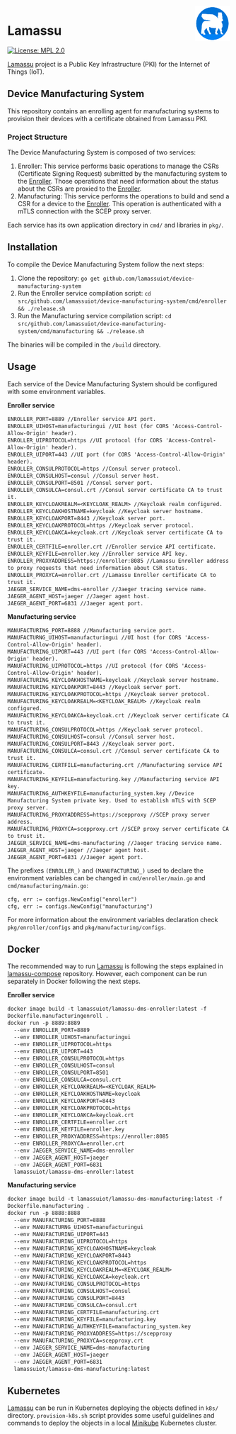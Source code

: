 <a href="https://www.lamassu.io/">
  <img src="logo.png" alt="Lamassu logo" title="Lamassu" align="right" height="80" />
</a>

Lamassu
=======
[![License: MPL 2.0](https://img.shields.io/badge/License-MPL%202.0-blue.svg)](http://www.mozilla.org/MPL/2.0/index.txt)

[Lamassu](https://www.lamassu.io) project is a Public Key Infrastructure (PKI) for the Internet of Things (IoT).

## Device Manufacturing System
This repository contains an enrolling agent for manufacturing systems to provision their devices with a certificate obtained from Lamassu PKI.

### Project Structure
The Device Manufacturing System is composed of two services:
1. Enroller: This service performs basic operations to manage the CSRs (Certificate Signing Request) submitted by the manufacturing system to the [Enroller](https://github.com/lamassuiot/enroller). Those operations that need information about the status about the CSRs are proxied to the [Enroller](https://github.com/lamassuiot/enroller).
2. Manufacturing: This service performs the operations to build and send a CSR for a device to the [Enroller](https://github.com/lamassuiot/enroller). This operation is authenticated with a mTLS connection with the SCEP proxy server. 

Each service has its own application directory in `cmd/` and libraries in `pkg/`.

## Installation
To compile the Device Manufacturing System follow the next steps:
1. Clone the repository: `go get github.com/lamassuiot/device-manufacturing-system`
2. Run the Enroller service compilation script: `cd src/github.com/lamassuiot/device-manufacturing-system/cmd/enroller && ./release.sh`
3. Run the Manufacturing service compilation script: `cd src/github.com/lamassuiot/device-manufacturing-system/cmd/manufacturing && ./release.sh`

The binaries will be compiled in the `/build` directory.

## Usage
Each service of the Device Manufacturing System should be configured with some environment variables.

**Enroller service**
```
ENROLLER_PORT=8889 //Enroller service API port.
ENROLLER_UIHOST=manufacturingui //UI host (for CORS 'Access-Control-Allow-Origin' header).
ENROLLER_UIPROTOCOL=https //UI protocol (for CORS 'Access-Control-Allow-Origin' header).
ENROLLER_UIPORT=443 //UI port (for CORS 'Access-Control-Allow-Origin' header).
ENROLLER_CONSULPROTOCOL=https //Consul server protocol.
ENROLLER_CONSULHOST=consul //Consul server host.
ENROLLER_CONSULPORT=8501 //Consul server port.
ENROLLER_CONSULCA=consul.crt //Consul server certificate CA to trust it.
ENROLLER_KEYCLOAKREALM=<KEYCLOAK_REALM> //Keycloak realm configured.
ENROLLER_KEYCLOAKHOSTNAME=keycloak //Keycloak server hostname.
ENROLLER_KEYCLOAKPORT=8443 //Keycloak server port.
ENROLLER_KEYCLOAKPROTOCOL=https //Keycloak server protocol.
ENROLLER_KEYCLOAKCA=keycloak.crt //Keycloak server certificate CA to trust it.
ENROLLER_CERTFILE=enroller.crt //Enroller service API certificate.
ENROLLER_KEYFILE=enroller.key //Enroller service API key.
ENROLLER_PROXYADDRESS=https://enroller:8085 //Lamassu Enroller address to proxy requests that need information about CSR status.
ENROLLER_PROXYCA=enroller.crt //Lamassu Enroller certificate CA to trust it.
JAEGER_SERVICE_NAME=dms-enroller //Jaeger tracing service name.
JAEGER_AGENT_HOST=jaeger //Jaeger agent host.
JAEGER_AGENT_PORT=6831 //Jaeger agent port.
```

**Manufacturing service**
```
MANUFACTURING_PORT=8888 //Manufacturing service port.
MANUFACTURNG_UIHOST=manufacturingui //UI host (for CORS 'Access-Control-Allow-Origin' header).
MANUFACTURING_UIPORT=443 //UI port (for CORS 'Access-Control-Allow-Origin' header).
MANUFACTURING_UIPROTOCOL=https //UI protocol (for CORS 'Access-Control-Allow-Origin' header).
MANUFACTURING_KEYCLOAKHOSTNAME=keycloak //Keycloak server hostname.
MANUFACTURING_KEYCLOAKPORT=8443 //Keycloak server port.
MANUFACTURING_KEYCLOAKPROTOCOL=https //Keycloak server protocol.
MANUFACTURING_KEYCLOAKREALM=<KEYCLOAK_REALM> //Keycloak realm configured.
MANUFACTURING_KEYCLOAKCA=keycloak.crt //Keycloak server certificate CA to trust it.
MANUFACTURING_CONSULPROTOCOL=https //Keycloak server protocol.
MANUFACTURING_CONSULHOST=consul //Consul server host.
MANUFACTURING_CONSULPORT=8443 //Keycloak server port.
MANUFACTURING_CONSULCA=consul.crt //Consul server certificate CA to trust it.
MANUFACTURING_CERTFILE=manufacturing.crt //Manufacturing service API certificate.
MANUFACTURING_KEYFILE=manufacturing.key //Manufacturing service API key.
MANUFACTURING_AUTHKEYFILE=manufacturing_system.key //Device Manufacturing System private key. Used to establish mTLS with SCEP proxy server.
MANUFACTURING_PROXYADDRESS=https://scepproxy //SCEP proxy server address.
MANUFACTURING_PROXYCA=scepproxy.crt //SCEP proxy server certificate CA to trust it.
JAEGER_SERVICE_NAME=dms-manufacturing //Jaeger tracing service name.
JAEGER_AGENT_HOST=jaeger //Jaeger agent host.
JAEGER_AGENT_PORT=6831 //Jaeger agent port.
```
The prefixes `(ENROLLER_)` and `(MANUFACTURING_)` used to declare the environment variables can be changed in `cmd/enroller/main.go` and `cmd/manufacturing/main.go`:

```	
cfg, err := configs.NewConfig("enroller")
cfg, err := configs.NewConfig("manufacturing")
```

For more information about the environment variables declaration check `pkg/enroller/configs` and `pkg/manufacturing/configs`.

## Docker
The recommended way to run [Lamassu](https://www.lamassu.io) is following the steps explained in [lamassu-compose](https://github.com/lamassuiot/lamassu-compose) repository. However, each component can be run separately in Docker following the next steps.

**Enroller service**
```
docker image build -t lamassuiot/lamassu-dms-enroller:latest -f Dockerfile.manufacturingenroll .
docker run -p 8889:8889
  --env ENROLLER_PORT=8889
  --env ENROLLER_UIHOST=manufacturingui
  --env ENROLLER_UIPROTOCOL=https
  --env ENROLLER_UIPORT=443
  --env ENROLLER_CONSULPROTOCOL=https
  --env ENROLLER_CONSULHOST=consul
  --env ENROLLER_CONSULPORT=8501
  --env ENROLLER_CONSULCA=consul.crt
  --env ENROLLER_KEYCLOAKREALM=<KEYCLOAK_REALM>
  --env ENROLLER_KEYCLOAKHOSTNAME=keycloak
  --env ENROLLER_KEYCLOAKPORT=8443 
  --env ENROLLER_KEYCLOAKPROTOCOL=https
  --env ENROLLER_KEYCLOAKCA=keycloak.crt
  --env ENROLLER_CERTFILE=enroller.crt
  --env ENROLLER_KEYFILE=enroller.key
  --env ENROLLER_PROXYADDRESS=https://enroller:8085
  --env ENROLLER_PROXYCA=enroller.crt
  --env JAEGER_SERVICE_NAME=dms-enroller
  --env JAEGER_AGENT_HOST=jaeger
  --env JAEGER_AGENT_PORT=6831
  lamassuiot/lamassu-dms-enroller:latest
```
**Manufacturing service**
```
docker image build -t lamassuiot/lamassu-dms-manufacturing:latest -f Dockerfile.manufacturing .
docker run -p 8888:8888
  --env MANUFACTURING_PORT=8888 
  --env MANUFACTURNG_UIHOST=manufacturingui 
  --env MANUFACTURING_UIPORT=443
  --env MANUFACTURING_UIPROTOCOL=https
  --env MANUFACTURING_KEYCLOAKHOSTNAME=keycloak
  --env MANUFACTURING_KEYCLOAKPORT=8443
  --env MANUFACTURING_KEYCLOAKPROTOCOL=https
  --env MANUFACTURING_KEYCLOAKREALM=<KEYCLOAK_REALM>
  --env MANUFACTURING_KEYCLOAKCA=keycloak.crt
  --env MANUFACTURING_CONSULPROTOCOL=https
  --env MANUFACTURING_CONSULHOST=consul
  --env MANUFACTURING_CONSULPORT=8443
  --env MANUFACTURING_CONSULCA=consul.crt
  --env MANUFACTURING_CERTFILE=manufacturing.crt
  --env MANUFACTURING_KEYFILE=manufacturing.key
  --env MANUFACTURING_AUTHKEYFILE=manufacturing_system.key
  --env MANUFACTURING_PROXYADDRESS=https://scepproxy
  --env MANUFACTURING_PROXYCA=scepproxy.crt
  --env JAEGER_SERVICE_NAME=dms-manufacturing
  --env JAEGER_AGENT_HOST=jaeger
  --env JAEGER_AGENT_PORT=6831
  lamassuiot/lamassu-dms-manufacturing:latest
```
## Kubernetes
[Lamassu](https://www.lamassu.io) can be run in Kubernetes deploying the objects defined in `k8s/` directory. `provision-k8s.sh` script provides some useful guidelines and commands to deploy the objects in a local [Minikube](https://github.com/kubernetes/minikube) Kubernetes cluster.
